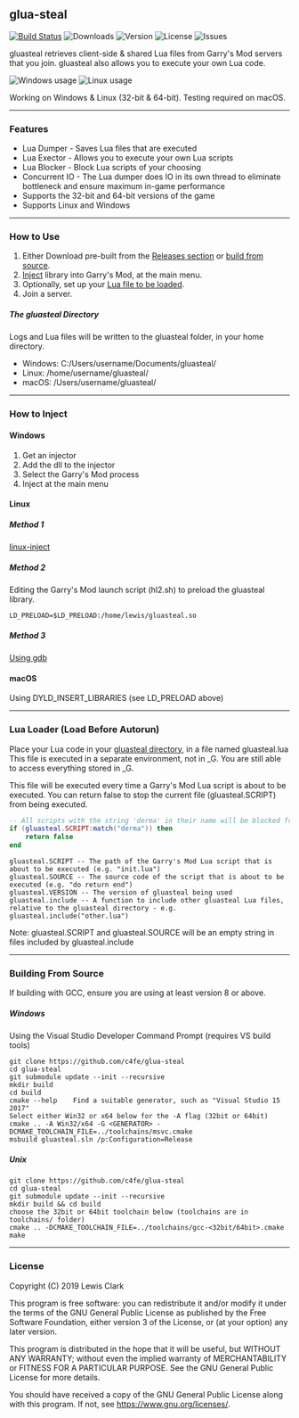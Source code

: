 ## glua-steal

[![Build Status](https://travis-ci.org/lewisclark/glua-steal.svg?branch=master)](https://travis-ci.org/lewisclark/glua-steal)
![Downloads](https://img.shields.io/github/downloads/lewisclark/glua-steal/total)
![Version](https://img.shields.io/badge/version-1.9-green)
![License](https://img.shields.io/github/license/lewisclark/glua-steal)
![Issues](https://img.shields.io/github/issues/lewisclark/glua-steal)

gluasteal retrieves client-side & shared Lua files from Garry's Mod servers that you join. gluasteal also allows you to execute your own Lua code.

![Windows usage](https://i.imgur.com/j38AKQ7.png)
![Linux usage](https://i.imgur.com/N7reRXS.png)

Working on Windows & Linux (32-bit & 64-bit). Testing required on macOS.

---

### Features

* Lua Dumper - Saves Lua files that are executed
* Lua Exector - Allows you to execute your own Lua scripts
* Lua Blocker - Block Lua scripts of your choosing
* Concurrent IO - The Lua dumper does IO in its own thread to eliminate bottleneck and ensure maximum in-game performance
* Supports the 32-bit and 64-bit versions of the game
* Supports Linux and Windows

---

### How to Use

1. Either Download pre-built from the [Releases section](https://github.com/c4fe/glua-steal/releases) or [build from source](#Building-From-Source).
2. [Inject](#How-to-Inject) library into Garry's Mod, at the main menu.
3. Optionally, set up your [Lua file to be loaded](#lua-loader-load-before-autorun).
4. Join a server.

##### The gluasteal Directory

Logs and Lua files will be written to the gluasteal folder, in your home directory.

* Windows: C:/Users/username/Documents/gluasteal/
* Linux: /home/username/gluasteal/
* macOS: /Users/username/gluasteal/

---

### How to Inject

#### Windows

1. Get an injector
2. Add the dll to the injector
3. Select the Garry's Mod process
4. Inject at the main menu

#### Linux

##### Method 1

[linux-inject](https://github.com/gaffe23/linux-inject)

##### Method 2

Editing the Garry's Mod launch script (hl2.sh) to preload the gluasteal library.

`LD_PRELOAD=$LD_PRELOAD:/home/lewis/gluasteal.so`

##### Method 3

[Using gdb](https://github.com/AimTuxOfficial/AimTux/blob/master/load)

#### macOS

Using DYLD\_INSERT\_LIBRARIES (see LD\_PRELOAD above)

---

### Lua Loader (Load Before Autorun)

Place your Lua code in your [gluasteal directory](#The-gluasteal-Directory), in a file named gluasteal.lua
This file is executed in a separate environment, not in \_G. You are still able to access everything stored in \_G.

This file will be executed every time a Garry's Mod Lua script is about to be executed. You can return false to stop the current file (gluasteal.SCRIPT) from being executed.

```lua
-- All scripts with the string 'derma' in their name will be blocked from executing
if (gluasteal.SCRIPT:match("derma")) then
	return false
end
```
```
gluasteal.SCRIPT -- The path of the Garry's Mod Lua script that is about to be executed (e.g. "init.lua")
gluasteal.SOURCE -- The source code of the script that is about to be executed (e.g. "do return end")
gluasteal.VERSION -- The version of gluasteal being used
gluasteal.include -- A function to include other gluasteal Lua files, relative to the gluasteal directory - e.g. gluasteal.include("other.lua")
```

Note: gluasteal.SCRIPT and gluasteal.SOURCE will be an empty string in files included by gluasteal.include

---

### Building From Source

If building with GCC, ensure you are using at least version 8 or above.

##### Windows

Using the Visual Studio Developer Command Prompt (requires VS build tools)

```
git clone https://github.com/c4fe/glua-steal
cd glua-steal
git submodule update --init --recursive
mkdir build
cd build
cmake --help	Find a suitable generator, such as "Visual Studio 15 2017"
Select either Win32 or x64 below for the -A flag (32bit or 64bit)
cmake .. -A Win32/x64 -G <GENERATOR> -DCMAKE_TOOLCHAIN_FILE=../toolchains/msvc.cmake 
msbuild gluasteal.sln /p:Configuration=Release
```

##### Unix
```
git clone https://github.com/c4fe/glua-steal
cd glua-steal
git submodule update --init --recursive
mkdir build && cd build
choose the 32bit or 64bit toolchain below (toolchains are in toolchains/ folder)
cmake .. -DCMAKE_TOOLCHAIN_FILE=../toolchains/gcc-<32bit/64bit>.cmake
make
```

---

### License

Copyright (C) 2019 Lewis Clark

This program is free software: you can redistribute it and/or modify
it under the terms of the GNU General Public License as published by
the Free Software Foundation, either version 3 of the License, or
(at your option) any later version.

This program is distributed in the hope that it will be useful,
but WITHOUT ANY WARRANTY; without even the implied warranty of
MERCHANTABILITY or FITNESS FOR A PARTICULAR PURPOSE.  See the
GNU General Public License for more details.

You should have received a copy of the GNU General Public License
along with this program.  If not, see <https://www.gnu.org/licenses/>.
